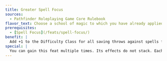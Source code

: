 ```yaml
---
title: Greater Spell Focus
sources:
  - Pathfinder Roleplaying Game Core Rulebook
flavor_text: Choose a school of magic to which you have already applied the [Spell Focus](/feats/spell-focus/) feat. Any spells you cast of this school are very hard to resist.
prerequisites:
  - [Spell Focus](/feats/spell-focus/)
benefit: |
  Add +1 to the Difficulty Class for all saving throws against spells from the school of magic you select. This bonus stacks with the bonus from [Spell Focus](/feats/spell-focus/).
special: |
  You can gain this feat multiple times. Its effects do not stack. Each time you take the feat, it applies to a new school to which you already have applied the [Spell Focus](/feats/spell-focus/) feat.
---
```


